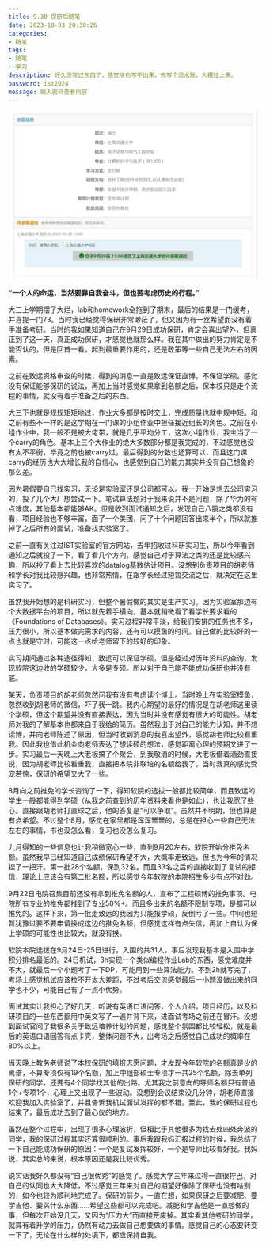 ```yaml
---
title: 9.30 保研后随笔
date: 2023-10-03 20:30:26
categories:
- 随笔
tags:
- 随笔
- 学习
description: 好久没写过东西了，感觉啥也写不出来。先写个流水账，大概挂上来。
password: ist2024
message: 输入密码查看内容
---
```


![](/images/093001.png)

**“一个人的命运，当然要靠自我奋斗，但也要考虑历史的行程。”**

大三上学期摆了大烂，lab和homework全拖到了期末，最后的结果是一门缓考，并喜提一门73。当时我已经觉得保研非常渺茫了，但又因为有一丝希望而没有着手准备考研。当时的我如果知道自己在9月29日成功保研，肯定会喜出望外，但真正到了这一天，真正成功保研，才感觉也就那么样。我在其中做出的努力肯定是不能否认的，但是回首一看，起到最重要作用的，还是政策等一些自己无法左右的因素。

之前在致远资格审查的时候，得到的消息一直是致远保证直博，不保证学硕。感觉没有保证能够保研的说法，再加上当时感觉如果拿到名额之后，保本校只是走个流程的事情，就没有着手准备之后的东西。

大三下也就是规规矩矩地过，作业大多都是按时交上，完成质量也就中规中矩。和之前有些不一样的是这学期在一门课的小组作业中担任接近组长的角色。之前在小组作业中，我一般不是被大佬带，就是几乎平均分工，这次小组作业，我主当了一个carry的角色。基本上三个大作业的绝大多数部分都是我完成的，不过感觉也没有太不平衡，毕竟之前也被carry过，最后得到的分数也还算可以，而且这门课carry的经历也大大增长我的自信心，也感觉到自己的能力其实并没有自己想象的那么差。

因为暑假要自己找实习，无论是实验室还是公司都可以。我一开始是想去公司实习的，投了几个大厂想尝试一下。笔试算法题对于我来说并不是问题，除了华为的有点难度，其他基本都能够AK。但是收到面试通知之后，发现自己八股之类都没有看，项目经验也不够丰富，面了一个美团，问了十个问题回答出来半个，所以就推掉了之后所有的面试，准备找实验室了。

之前一直有关注过IST实验室的官方网站，去年招收过科研实习生，所以今年看到通知之后就投了一下，看了看几个方向，感觉自己对于算法之类的还是比较感兴趣，所以投了看上去比较喜欢的datalog基数估计项目。没想到负责项目的胡老师和学长对我比较感兴趣，也非常热情，在跟学长经过短暂交流之后，就决定在这里实习了。

虽然我开始想的是科研实习，但整个暑假做的其实是生产实习。因为实验室那边有个大数据平台的项目，所以就先着手横向，基本就稍微看了看学长要求看的《Foundations of Databases》。实习过程非常平淡，给我们安排的任务也不多，压力很小，所以基本做完需求的内容，还有可以摸鱼的时间。自己做的比较好的一点也就是守时，可能这一点给老师留下的较好的印象。

实习期间通过各种途径得知，致远可以保证学硕，但是经过对历年资料的查询，发现软院这边收的学硕较少，大多是专硕。所以对于自己能不能成功保研也并没有底。

某天，负责项目的胡老师忽然问我有没有考虑读个博士。当时晚上在实验室摸鱼，忽然收到胡老师的微信，吓了我一跳。我内心期望的最好的情况是在胡老师这里读个学硕，但这个期望并没有直接表达，因为当时并没有感觉有很大的可能性。胡老师对我的了解基本也都来自于我给的简历。虽然我出于对自己的能力认知，并不想读博，并向老师陈述了原因，但当时收到消息的我喜出望外，感觉胡老师比较看重我。因此我也借此机会向老师表达了想读硕的想法，感觉距离心理的预期又进了一步。实习最后一天晚上大老板搞了个聚会，到我敬酒的时候，大老板借着酒劲直接说，因为胡老师比较看重我，直接把本院非联培的名额给我了。当时我真的感觉受宠若惊，保研的希望又大了一些。

8月向之前推免的学长咨询了一下，得知软院的选拔一般都比较简单，而且致远的学生一般都能得到学硕（从我之前查到的历年资料来看也是如此），也让我宽了些心。直接跟胡老师打直球之后，他的答复是“可以争取”。虽然并不明朗，但也算是有点希望。不过整个8月，感觉在家里都是浑浑噩噩的，总是在担心一些自己无法左右的事情，书也没怎么看，复习也没怎么复习。

九月得知的一些信息也让我稍微宽心一些，直到9月20左右，软院开始分推免名额。虽然我早已经知道自己成绩保研希望不大，大概率走致远，但也为今年的情况捏了一把汗。第一批28个名额，保到32名。而且33名之后的直接收到了复试的拒信，理论上应该会有第二批名额，所以感觉今年软院的本院招生多少有点不对劲。

9月22日电院召集目前还没有拿到推免名额的人，宣布了工程硕博的推免事项。电院所有专业的推免都推到了专业50%+。而且多出来的名额不限制专项，是都可以推免的。这样下来，第一批走致远的我因为只能报学硕，反倒亏了一些。中间也短暂犹豫过要不要申请换成这边的推免名额，但感觉这样有点失信，再加上自认为保上学硕的可能性也比较大，就没有换。

软院本院选拔在9月24日-25日进行。入围的共31人，事后发现我基本是入围中学积分排名最低的。24日机试，3h实现一个类似编程作业Lab的东西，感觉难度并不大，就最后一个小题考了一下DP，可能用到一些算法能力。不到2h就写完了，考场上感觉机试应该拉不开太大差距，不过考后交流感觉最后一小题没做出来的同学也不少，可能自己有了一点小优势。

面试其实让我担心了好几天，听说有英语口语问答，个人介绍，项目经历，以及科研项目的一些东西都用中英文写了一遍并背下来，进面试考场之前还在冒汗。没想到面试官问了我很多关于致远培养计划的问题，感觉整个氛围都比较轻松，就是最后的英语口语回答有点卡壳，整体问题不大，出考场之后感觉自己成功的概率在80%以上。

当天晚上教务老师说了本校保研的填报志愿问题，才发现今年软院的名额真是少的离谱，不算专项仅有19个名额，加上中组部硕士专项才一共25个名额，除去单列保研的同学，还要有4个同学找其他的出路。尤其我之前意向的导师名额只有普通1个+专项1个，心理上又出现了一些波动。没想到会议结束没几分钟，胡老师直接欢迎我加入实验室了，并且告诉我机试面试发挥的都不错。至此，我的保研过程也结束了，最后成功去到了最心仪的地方。

虽然在整个过程中，出现了很多心理波折，但相比于其他很多为找去处四处奔波的同学，我的保研过程其实还算很顺利的。事后我跟我妈汇报过程的时候，我总结了一下自己能成功保研的原因：一个是复试发挥较好，一个是导师比较看好我。我妈说，其实总的来说，根本原因还是我比较优秀。

说实话我好久都没有“自己很优秀”的感觉了。感觉大学三年来过得一直很拧巴，对自己的认同也大大降低，不过感觉三年来对自己的期望好像除了保研也没有啥别的，如今也较为顺利地完成了。保研的前夕，一直在想，如果保研之后要减肥、要学吉他、要买什么东西……希望这些都可以完成吧。减肥和学吉他是一直想做的事，但每次开始没几天，又因为“压力大”而直接荒废掉。其实看其他考研的同学，就算有着升学的压力，仍然有动力去做自己想要做的事情。感觉自己的心态要转变一下了，无论在什么样的处境下，都应保持自我。

